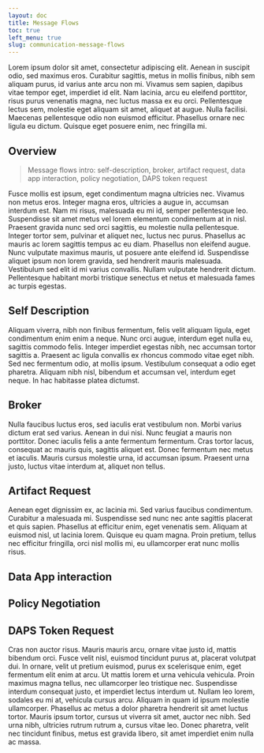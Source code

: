 ```yaml
---
layout: doc
title: Message Flows
toc: true
left_menu: true
slug: communication-message-flows
---
```

Lorem ipsum dolor sit amet, consectetur adipiscing elit. Aenean in suscipit odio, sed maximus eros. Curabitur sagittis, metus in mollis finibus, nibh sem aliquam purus, id varius ante arcu non mi. Vivamus sem sapien, dapibus vitae tempor eget, imperdiet id elit. Nam lacinia, arcu eu eleifend porttitor, risus purus venenatis magna, nec luctus massa ex eu orci. Pellentesque lectus sem, molestie eget aliquam sit amet, aliquet at augue. Nulla facilisi. Maecenas pellentesque odio non euismod efficitur. Phasellus ornare nec ligula eu dictum. Quisque eget posuere enim, nec fringilla mi.

## Overview
> Message flows intro: self-description, broker, artifact request, data app interaction, policy negotiation, DAPS token request

Fusce mollis est ipsum, eget condimentum magna ultricies nec. Vivamus non metus eros. Integer magna eros, ultricies a augue in, accumsan interdum est. Nam mi risus, malesuada eu mi id, semper pellentesque leo. Suspendisse sit amet metus vel lorem elementum condimentum at in nisl. Praesent gravida nunc sed orci sagittis, eu molestie nulla pellentesque. Integer tortor sem, pulvinar et aliquet nec, luctus nec purus. Phasellus ac mauris ac lorem sagittis tempus ac eu diam. Phasellus non eleifend augue. Nunc vulputate maximus mauris, ut posuere ante eleifend id. Suspendisse aliquet ipsum non lorem gravida, sed hendrerit mauris malesuada. Vestibulum sed elit id mi varius convallis. Nullam vulputate hendrerit dictum. Pellentesque habitant morbi tristique senectus et netus et malesuada fames ac turpis egestas.

## Self Description
Aliquam viverra, nibh non finibus fermentum, felis velit aliquam ligula, eget condimentum enim enim a neque. Nunc orci augue, interdum eget nulla eu, sagittis commodo felis. Integer imperdiet egestas nibh, nec accumsan tortor sagittis a. Praesent ac ligula convallis ex rhoncus commodo vitae eget nibh. Sed nec fermentum odio, at mollis ipsum. Vestibulum consequat a odio eget pharetra. Aliquam nibh nisl, bibendum et accumsan vel, interdum eget neque. In hac habitasse platea dictumst.

## Broker
Nulla faucibus luctus eros, sed iaculis erat vestibulum non. Morbi varius dictum erat sed varius. Aenean in dui nisi. Nunc feugiat a mauris non porttitor. Donec iaculis felis a ante fermentum fermentum. Cras tortor lacus, consequat ac mauris quis, sagittis aliquet est. Donec fermentum nec metus et iaculis. Mauris cursus molestie urna, id accumsan ipsum. Praesent urna justo, luctus vitae interdum at, aliquet non tellus.

## Artifact Request
Aenean eget dignissim ex, ac lacinia mi. Sed varius faucibus condimentum. Curabitur a malesuada mi. Suspendisse sed nunc nec ante sagittis placerat et quis sapien. Phasellus at efficitur enim, eget venenatis sem. Aliquam at euismod nisl, ut lacinia lorem. Quisque eu quam magna. Proin pretium, tellus nec efficitur fringilla, orci nisl mollis mi, eu ullamcorper erat nunc mollis risus.

## Data App interaction

## Policy Negotiation

## DAPS Token Request

Cras non auctor risus. Mauris mauris arcu, ornare vitae justo id, mattis bibendum orci. Fusce velit nisl, euismod tincidunt purus at, placerat volutpat dui. In ornare, velit ut pretium euismod, purus ex scelerisque enim, eget fermentum elit enim at arcu. Ut mattis lorem et urna vehicula vehicula. Proin maximus magna tellus, nec ullamcorper leo tristique nec. Suspendisse interdum consequat justo, et imperdiet lectus interdum ut. Nullam leo lorem, sodales eu mi at, vehicula cursus arcu. Aliquam in quam id ipsum molestie ullamcorper. Phasellus ac metus a dolor pharetra hendrerit sit amet luctus tortor. Mauris ipsum tortor, cursus ut viverra sit amet, auctor nec nibh. Sed urna nibh, ultricies rutrum rutrum a, cursus vitae leo. Donec pharetra, velit nec tincidunt finibus, metus est gravida libero, sit amet imperdiet enim nulla ac massa.

